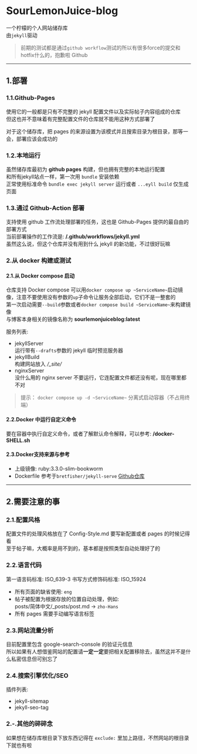 # SourLemonJuice-blog

一个柠檬的个人网站储存库\
由`jekyll`驱动

> 前期的测试都是通过`github workflow`测试的所以有很多force的提交和hotfix什么的，抱歉啦 Github

---

## 1.部署

### 1.1.Github-Pages

使用它的一般都是只有不完整的 jekyll 配置文件以及实际帖子内容组成的仓库\
但这也并不意味着有完整配置文件的仓库就不能用这种方式部署了

对于这个储存库，把 pages 的来源设置为该模式并且搜索目录为根目录，那等一会，部署应该会成功的

### 1.2.本地运行

虽然储存库最初为 **github pages** 构建，但也拥有完整的本地运行配置\
和所有jekyll站点一样，第一次用 `bundle` 安装依赖\
正常使用标准命令 `bundle exec jekyll server` 运行或者 `...eyll build` 仅生成页面

### 1.3.通过 Github-Action 部署

支持使用 github 工作流处理部署的任务，这也是 Github-Pages 提供的最自由的部署方式\
当前部署操作的工作流是: **/.github/workflows/jekyll.yml**\
虽然这么说，但这个仓库并没有用到什么 jekyll 的新功能，不过很好玩嘛

### 2.从 docker 构建或测试

#### 2.1.从 Docker compose 启动

仓库支持 Docker compose 可以用`docker compose up ~ServiceName~`启动镜像，注意不要使用没有参数的`up`子命令让服务全部启动，它们不是一整套的\
第一次启动需要`--build`参数或者`docker compose build ~ServiceName~`来构建镜像\
与博客本身相关的镜像名称为 **sourlemonjuiceblog:latest**

服务列表:

- jekyllServer\
  运行带有`--drafts`参数的 jekyll 临时预览服务器
- jekyllBuild\
  构建网站放入 */_site/*
- nginxServer\
  没什么用的 nginx server 不要运行，它连配置文件都还没有呢，现在哪里都不对

> 提示： `docker compose up -d ~ServiceName~` 分离式启动容器（不占用终端）

#### 2.2.Docker 中运行自定义命令

要在容器中执行自定义命令，或者了解默认命令解释，可以参考: **/docker-SHELL.sh**

#### 2.3.Docker支持来源与参考

- 上级镜像: ruby:3.3.0-slim-bookworm
- Dockerfile 参考于`bretfisher/jekyll-serve` [Github仓库](https://github.com/BretFisher/jekyll-serve)

---

## 2.需要注意的事

### 2.1.配置风格

配置文件的处理风格放在了 Config-Style.md 要写新配置或者 pages 的时候记得看\
至于帖子嘛，大概率是用不到的，基本都是按照类型自动处理好了的

### 2.2.语言代码

第一语言码标准: ISO_639-3
书写方式修饰码标准: ISO_15924

- 所有页面的缺省使用: `eng`
- 帖子被配置为根据存放的位置自动处理，例如:\
  posts/简体中文/_posts/post.md -> `zho-Hans`
- 所有 pages 需要手动编写语言标签

### 2.3.网站流量分析

目前配置里包含 google-search-console 的验证元信息\
所以如果有人想借鉴网站的配置请**一定一定**要把相关配置移除去，虽然这并不是什么私密信息但可别忘了

### 2.4.搜索引擎优化/SEO

插件列表:

- jekyll-sitemap
- jekyll-seo-tag

### 2.-.其他的碎碎念

如果想在储存库根目录下放东西记得在 `exclude:` 里加上路径，不然网站的根目录下就也有啦
